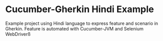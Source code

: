 # Cucumber-Gherkin Hindi Example

Example project using Hindi language to express feature and scenario in Gherkin. Feature is automated with Cucumber-JVM and Selenium WebDriverß
